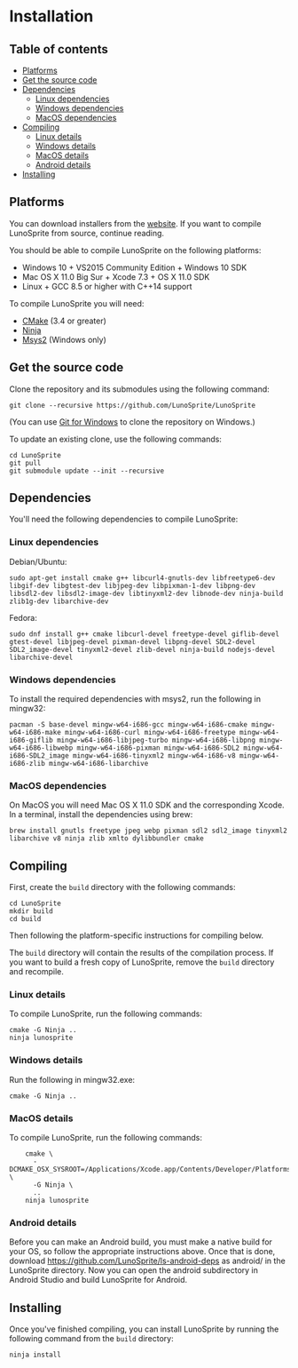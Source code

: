# Installation

## Table of contents

* [Platforms](#platforms)
* [Get the source code](#get-the-source-code)
* [Dependencies](#dependencies)
  * [Linux dependencies](#linux-dependencies)
  * [Windows dependencies](#windows-dependencies)
  * [MacOS dependencies](#macos-dependencies)
* [Compiling](#compiling)
  * [Linux details](#linux-details)
  * [Windows details](#windows-details)
  * [MacOS details](#macos-details)
  * [Android details](#android-details)
* [Installing](#installing)

## Platforms

You can download installers from the [website](https://lunosprite.github.io/).
If you want to compile LunoSprite from source, continue reading.

You should be able to compile LunoSprite on the following platforms:

* Windows 10 + VS2015 Community Edition + Windows 10 SDK
* Mac OS X 11.0 Big Sur + Xcode 7.3 + OS X 11.0 SDK
* Linux + GCC 8.5 or higher with C++14 support

To compile LunoSprite you will need:

* [CMake](http://www.cmake.org/) (3.4 or greater)
* [Ninja](https://ninja-build.org)
* [Msys2](https://www.msys2.org/) (Windows only)

## Get the source code

Clone the repository and its submodules using the following command:

    git clone --recursive https://github.com/LunoSprite/LunoSprite

(You can use [Git for Windows](https://git-for-windows.github.io/) to
clone the repository on Windows.)

To update an existing clone, use the following commands:

    cd LunoSprite
    git pull
    git submodule update --init --recursive

## Dependencies

You'll need the following dependencies to compile LunoSprite:

### Linux dependencies

Debian/Ubuntu:

    sudo apt-get install cmake g++ libcurl4-gnutls-dev libfreetype6-dev libgif-dev libgtest-dev libjpeg-dev libpixman-1-dev libpng-dev libsdl2-dev libsdl2-image-dev libtinyxml2-dev libnode-dev ninja-build zlib1g-dev libarchive-dev

Fedora:

    sudo dnf install g++ cmake libcurl-devel freetype-devel giflib-devel gtest-devel libjpeg-devel pixman-devel libpng-devel SDL2-devel SDL2_image-devel tinyxml2-devel zlib-devel ninja-build nodejs-devel libarchive-devel

### Windows dependencies

To install the required dependencies with msys2, run the following in mingw32:

    pacman -S base-devel mingw-w64-i686-gcc mingw-w64-i686-cmake mingw-w64-i686-make mingw-w64-i686-curl mingw-w64-i686-freetype mingw-w64-i686-giflib mingw-w64-i686-libjpeg-turbo mingw-w64-i686-libpng mingw-w64-i686-libwebp mingw-w64-i686-pixman mingw-w64-i686-SDL2 mingw-w64-i686-SDL2_image mingw-w64-i686-tinyxml2 mingw-w64-i686-v8 mingw-w64-i686-zlib mingw-w64-i686-libarchive

### MacOS dependencies

On MacOS you will need Mac OS X 11.0 SDK and the corresponding Xcode.
In a terminal, install the dependencies using brew:

    brew install gnutls freetype jpeg webp pixman sdl2 sdl2_image tinyxml2 libarchive v8 ninja zlib xmlto dylibbundler cmake

## Compiling

First, create the `build` directory with the following commands:

    cd LunoSprite
    mkdir build
    cd build

Then following the platform-specific instructions for compiling below.

The `build` directory will contain the results of the compilation process.
If you want to build a fresh copy of LunoSprite, remove the `build` directory
and recompile.

### Linux details

To compile LunoSprite, run the following commands:

    cmake -G Ninja ..
    ninja lunosprite

### Windows details

Run the following in mingw32.exe:

    cmake -G Ninja ..

### MacOS details

To compile LunoSprite, run the following commands:
```
    cmake \
      -DCMAKE_OSX_SYSROOT=/Applications/Xcode.app/Contents/Developer/Platforms/MacOSX.platform/Developer/SDKs/MacOSX.sdk \
      -G Ninja \
      ..
    ninja lunosprite
```
### Android details

Before you can make an Android build, you must make a native build for your OS,
so follow the appropriate instructions above. Once that is done, download
https://github.com/LunoSprite/ls-android-deps as android/ in the LunoSprite
directory. Now you can open the android subdirectory in Android Studio and build
LunoSprite for Android.


## Installing

Once you've finished compiling, you can install LunoSprite by running the
following command from the `build` directory:

    ninja install
